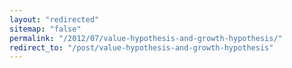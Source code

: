 ```yaml
---
layout: "redirected"
sitemap: "false"
permalink: "/2012/07/value-hypothesis-and-growth-hypothesis/"
redirect_to: "/post/value-hypothesis-and-growth-hypothesis"
---
```




